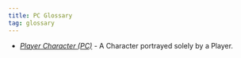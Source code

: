 ```yaml
---
title: PC Glossary
tag: glossary
---
```

* *[Player Character (PC)](uoowa3bDQSiSG9wClc3ANA)* - A Character portrayed solely by a Player.